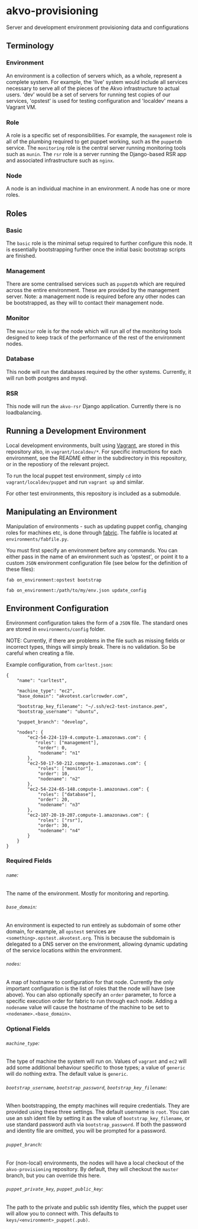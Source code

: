 akvo-provisioning
=================

Server and development environment provisioning data and configurations


Terminology
---

### Environment

An environment is a collection of servers which, as a whole, represent a complete system. For example, the 'live' system would include all services necessary to serve all of the pieces of the Akvo infrastructure to actual users. 'dev' would be a set of servers for running test copies of our services, 'opstest' is used for testing configuration and 'localdev' means a Vagrant VM.

### Role

A role is a specific set of responsibilities. For example, the `management` role is all of the plumbing required to get puppet working, such as the `puppetdb` service. The `monitoring` role is the central server running monitoring tools such as `munin`. The `rsr` role is a server running the Django-based RSR app and associated infrastructure such as `nginx`.

### Node

A node is an individual machine in an environment. A node has one or more roles.

Roles
---

### Basic

The `basic` role is the minimal setup required to further configure this node. It is essentially bootstrapping further once the initial basic bootstrap scripts are finished.

### Management

There are some centralised services such as `puppetdb` which are required across the entire environment. These are provided by the management server. Note: a management node is required before any other nodes can be bootstrapped, as they will to contact their management node.

### Monitor

The `monitor` role is for the node which will run all of the monitoring tools designed to keep track of the performance of the rest of the environment nodes.

### Database

This node will run the databases required by the other systems. Currently, it will run both postgres and mysql.

### RSR

This node will run the `akvo-rsr` Django application. Currently there is no loadbalancing.


Running a Development Environment
---

Local development environments, built using [Vagrant](http://vagrantup.com), are stored in this repository also, in `vagrant/localdev/*`. For specific instructions for each environment, see the README either in the subdirectory in this repository, or in the repostiory of the relevant project.

To run the local puppet test environment, simply `cd` into `vagrant/localdev/puppet` and run `vagrant up` and similar.

For other test environments, this repository is included as a submodule.


Manipulating an Environment
---

Manipulation of environments - such as updating puppet config, changing roles for machines etc, is done through [fabric](http://fabfile.org). The fabfile is located at `environments/fabfile.py`.

You must first specify an environment before any commands. You can either pass in the name of an environment such as 'opstest', or point it to a custom `JSON` environment configuration file (see below for the definition of these files):

```
fab on_environment:opstest bootstrap
``` 
```
fab on_environment:/path/to/my/env.json update_config
```


Environment Configuration
---

Environment configuration takes the form of a `JSON` file. The standard ones are stored in `environments/config` folder.

NOTE: Currently, if there are problems in the file such as missing fields or incorrect types, things will simply break. There is no validation. So be careful when creating a file.

Example configuration, from `carltest.json`:

```
{
    "name": "carltest",

    "machine_type": "ec2",
    "base_domain": "akvotest.carlcrowder.com",

    "bootstrap_key_filename": "~/.ssh/ec2-test-instance.pem",
    "bootstrap_username": "ubuntu",

    "puppet_branch": "develop",

    "nodes": {
        "ec2-54-224-119-4.compute-1.amazonaws.com": {
           "roles": ["management"],
            "order": 0,
            "nodename": "n1"
        },
        "ec2-50-17-50-212.compute-1.amazonaws.com": {
            "roles": ["monitor"],
            "order": 10,
            "nodename": "n2"
        },
        "ec2-54-224-65-148.compute-1.amazonaws.com": {
            "roles": ["database"],
            "order": 20,
            "nodename": "n3"
        },
        "ec2-107-20-19-207.compute-1.amazonaws.com": {
            "roles": ["rsr"],
            "order": 30,
            "nodename": "n4"
        }
    }
}
```

### Required Fields

###### `name`: 

The name of the environment. Mostly for monitoring and reporting.

###### `base_domain`:

An environment is expected to run entirely as subdomain of some other domain, for example, all `opstest` services are `<something>.opstest.akvotest.org`. This is because the subdomain is delegated to a DNS server on the environment, allowing dynamic updating of the service locations within the environment.

###### `nodes`:

A map of hostname to configuration for that node. Currently the only important configuration is the list of roles that the node will have (see above). You can also optionally specify an `order` parameter, to force a specific execution order for fabric to run through each node. Adding a `nodename` value will cause the hostname of the machine to be set to `<nodename>.<base_domain>`. 

### Optional Fields

###### `machine_type`:

The type of machine the system will run on. Values of `vagrant` and `ec2` will add some additional behaviour specific to those types; a value of `generic` will do nothing extra. The default value is `generic`.

###### `bootstrap_username`, `bootstrap_password`, `bootstrap_key_filename`:

When bootstrapping, the empty machines will require credentials. They are provided using these three settings. The default username is `root`. You can use an ssh ident file by setting it as the value of `bootstrap_key_filename`, or use standard password auth via `bootstrap_password`. If both the password and identity file are omitted, you will be prompted for a password.

###### `puppet_branch`:

For (non-local) environments, the nodes will have a local checkout of the `akvo-provisioning` repository. By default, they will checkout the `master` branch, but you can override this here.

###### `puppet_private_key`, `puppet_public_key`:

The path to the private and public ssh identity files, which the puppet user will allow you to connect with. This defaults to `keys/<environment>_puppet(.pub)`.
